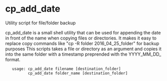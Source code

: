 # cp_add_date
Utility script for file/folder backup

cp_add_date is a small shell utility that can be used for appending the date in front of the name when copying files or directories. It makes it easy to replace copy commands like "cp -R folder 2016_04_25_folder" for backup purposes
This scripts takes a file or directory as an argument and copies it into the same folder with a timestamp preprended with the YYYY_MM_DD_ format.

       usage: cp_add_date filename [destination_folder]
              cp_add_date folder_name [destination_folder]
